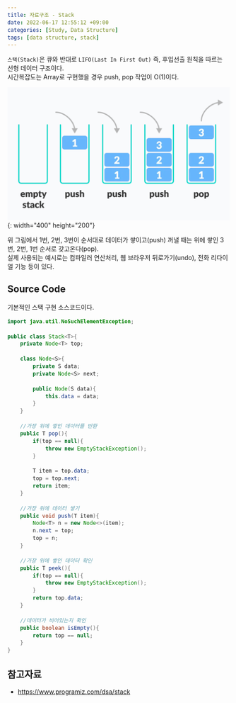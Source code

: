 ```yaml
---
title: 자료구조 - Stack
date: 2022-06-17 12:55:12 +09:00
categories: [Study, Data Structure]
tags: [data structure, stack]
---
```


`스택(Stack)`은 큐와 반대로 `LIFO(Last In First Out)` 즉, 후입선출 원칙을 따르는 선형 데이터 구조이다.<br>
시간복잡도는 Array로 구현했을 경우 push, pop 작업이 O(1)이다.

![queue](/assets/img/posts/2022-06-17-stack-1.png){: width="400" height="200"}<br>

위 그림에서 1번, 2번, 3번이 순서대로 데이터가 쌓이고(push) 꺼낼 때는 위에 쌓인 3번, 2번, 1번 순서로 갖고온다(pop).<br>
실제 사용되는 예시로는 컴파일러 연산처리, 웹 브라우저 뒤로가기(undo), 전화 리다이얼 기능 등이 있다.<br>


## Source Code

기본적인 스택 구현 소스코드이다.

```java
import java.util.NoSuchElementException;

public class Stack<T>{
    private Node<T> top;

    class Node<S>{
        private S data;
        private Node<S> next;

        public Node(S data){
            this.data = data;
        }
    }

    //가장 위에 쌓인 데이터를 반환
    public T pop(){
        if(top == null){
            throw new EmptyStackException();
        }

        T item = top.data;
        top = top.next;
        return item;
    }
    
    //가장 위에 데이터 쌓기
    public void push(T item){
        Node<T> n = new Node<>(item);
        n.next = top;
        top = n;
    }

    //가장 위에 쌓인 데이터 확인
    public T peek(){
        if(top == null){
            throw new EmptyStackException();
        }
        return top.data;
    }

    //데이터가 비어있는지 확인
    public boolean isEmpty(){
        return top == null;
    }
}
```

## 참고자료

- <https://www.programiz.com/dsa/stack>